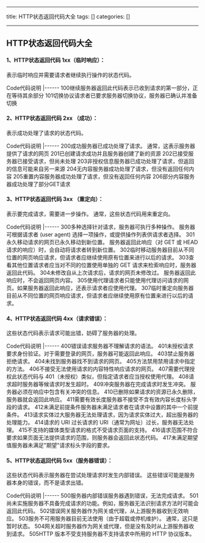 
--- 
title:  HTTP状态返回代码大全 
tags: []
categories: [] 

---
## HTTP状态返回代码大全

#### 1、HTTP状态返回代码 1xx（临时响应）：

表示临时响应并需要请求者继续执行操作的状态代码。

<th align="left">Code</th><th align="left">代码</th><th align="left">说明</th>
|------
<td align="left">100</td><td align="left">继续</td><td align="left">服务器返回此代码表示已收到请求的第一部分，正在等待其余部分</td>
<td align="left">101</td><td align="left">切换协议</td><td align="left">请求者已要求服务器切换协议，服务器已确认并准备切换</td>

#### 2、HTTP状态返回代码 2xx （成功）：

表示成功处理了请求的状态代码。

<th align="left">Code</th><th align="left">代码</th><th align="left">说明</th>
|------
<td align="left">200</td><td align="left">成功</td><td align="left">服务器已成功处理了请求。 通常，这表示服务器提供了请求的网页</td>
<td align="left">201</td><td align="left">已创建</td><td align="left">请求成功并且服务器创建了新的资源</td>
<td align="left">202</td><td align="left">已接受</td><td align="left">服务器已接受请求，但尚未处理</td>
<td align="left">203</td><td align="left">非授权信息</td><td align="left">服务器已成功处理了请求，但返回的信息可能来自另一来源</td>
<td align="left">204</td><td align="left">无内容</td><td align="left">服务器成功处理了请求，但没有返回任何内容</td>
<td align="left">205</td><td align="left">重置内容</td><td align="left">服务器成功处理了请求，但没有返回任何内容</td>
<td align="left">206</td><td align="left">部分内容</td><td align="left">服务器成功处理了部分GET请求</td>

#### 3、HTTP状态返回代码 3xx （重定向）：

表示要完成请求，需要进一步操作。 通常，这些状态代码用来重定向。

<th align="left">Code</th><th align="left">代码</th><th align="left">说明</th>
|------
<td align="left">300</td><td align="left">多种选择</td><td align="left">针对请求，服务器可执行多种操作。 服务器可根据请求者 (user agent) 选择一项操作，或提供操作列表供请求者选择。</td>
<td align="left">301</td><td align="left">永久移动</td><td align="left">请求的网页已永久移动到新位置。 服务器返回此响应（对 GET 或 HEAD 请求的响应）时，会自动将请求者转到新位置。</td>
<td align="left">302</td><td align="left">临时移动</td><td align="left">服务器目前从不同位置的网页响应请求，但请求者应继续使用原有位置来进行以后的请求。</td>
<td align="left">303</td><td align="left">查看其他位置</td><td align="left">请求者应当对不同的位置使用单独的 GET 请求来检索响应时，服务器返回此代码。</td>
<td align="left">304</td><td align="left">未修改</td><td align="left">自从上次请求后，请求的网页未修改过。 服务器返回此响应时，不会返回网页内容。</td>
<td align="left">305</td><td align="left">使用代理</td><td align="left">请求者只能使用代理访问请求的网页。如果服务器返回此响应，还表示请求者应使用代理。</td>
<td align="left">307</td><td align="left">临时重定向</td><td align="left">服务器目前从不同位置的网页响应请求，但请求者应继续使用原有位置来进行以后的请求。</td>

#### 4、HTTP状态返回代码 4xx（请求错误）：

这些状态代码表示请求可能出错，妨碍了服务器的处理。

<th align="left">Code</th><th align="left">代码</th><th align="left">说明</th>
|------
<td align="left">400</td><td align="left">错误请求</td><td align="left">服务器不理解请求的语法。</td>
<td align="left">401</td><td align="left">未授权</td><td align="left">请求要求身份验证。对于需要登录的网页，服务器可能返回此响应。</td>
<td align="left">403</td><td align="left">禁止</td><td align="left">服务器拒绝请求。</td>
<td align="left">404</td><td align="left">未找到</td><td align="left">服务器找不到请求的网页。</td>
<td align="left">405</td><td align="left">方法禁用</td><td align="left">禁用请求中指定的方法。</td>
<td align="left">406</td><td align="left">不接受</td><td align="left">无法使用请求的内容特性响应请求的网页。</td>
<td align="left">407</td><td align="left">需要代理授权</td><td align="left">此状态代码与 401（未授权）类似，但指定请求者应当授权使用代理。</td>
<td align="left">408</td><td align="left">请求超时</td><td align="left">服务器等候请求时发生超时。</td>
<td align="left">409</td><td align="left">冲突</td><td align="left">服务器在完成请求时发生冲突。 服务器必须在响应中包含有关冲突的信息。</td>
<td align="left">410</td><td align="left">已删除</td><td align="left">如果请求的资源已永久删除，服务器就会返回此响应。</td>
<td align="left">411</td><td align="left">需要有效长度</td><td align="left">服务器不接受不含有效内容长度标头字段的请求。</td>
<td align="left">412</td><td align="left">未满足前提条件</td><td align="left">服务器未满足请求者在请求中设置的其中一个前提条件。</td>
<td align="left">413</td><td align="left">请求实体过大</td><td align="left">服务器无法处理请求，因为请求实体过大，超出服务器的处理能力。</td>
<td align="left">414</td><td align="left">请求的 URI 过长</td><td align="left">请求的 URI（通常为网址）过长，服务器无法处理。</td>
<td align="left">415</td><td align="left">不支持的媒体类型</td><td align="left">请求的格式不受请求页面的支持。</td>
<td align="left">416</td><td align="left">请求范围不符合要求</td><td align="left">如果页面无法提供请求的范围，则服务器会返回此状态代码。</td>
<td align="left">417</td><td align="left">未满足期望值</td><td align="left">服务器未满足"期望"请求标头字段的要求。</td>

#### 5、HTTP状态返回代码 5xx（服务器错误）：

这些状态代码表示服务器在尝试处理请求时发生内部错误。 这些错误可能是服务器本身的错误，而不是请求出错。

<th align="left">Code</th><th align="left">代码</th><th align="left">说明</th>
|------
<td align="left">500</td><td align="left">服务器内部错误</td><td align="left">服务器遇到错误，无法完成请求。</td>
<td align="left">501</td><td align="left">尚未实施</td><td align="left">服务器不具备完成请求的功能。例如，服务器无法识别请求方法时可能会返回此代码。</td>
<td align="left">502</td><td align="left">错误网关</td><td align="left">服务器作为网关或代理，从上游服务器收到无效响应。</td>
<td align="left">503</td><td align="left">服务不可用</td><td align="left">服务器目前无法使用（由于超载或停机维护）。 通常，这只是暂时状态。</td>
<td align="left">504</td><td align="left">网关超时</td><td align="left">服务器作为网关或代理，但是没有及时从上游服务器收到请求。</td>
<td align="left">505</td><td align="left">HTTP 版本不受支持</td><td align="left">服务器不支持请求中所用的 HTTP 协议版本。</td>
